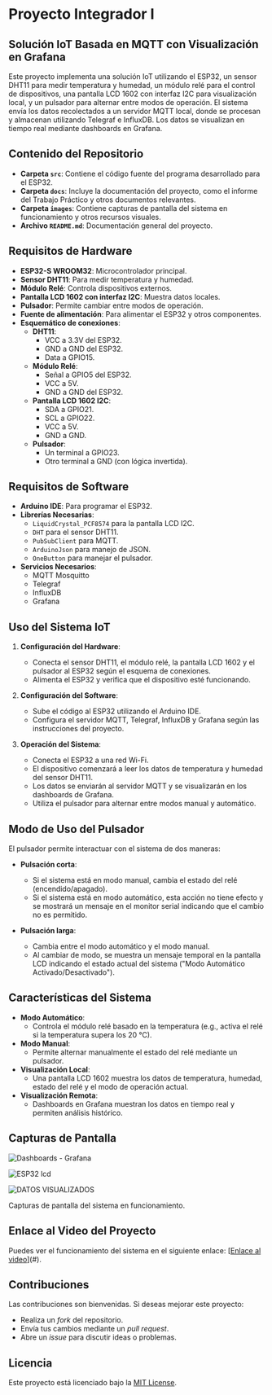 # Proyecto Integrador I

## Solución IoT Basada en MQTT con Visualización en Grafana

Este proyecto implementa una solución IoT utilizando el ESP32, un sensor DHT11 para medir temperatura y humedad, un módulo relé para el control de dispositivos, una pantalla LCD 1602 con interfaz I2C para visualización local, y un pulsador para alternar entre modos de operación. El sistema envía los datos recolectados a un servidor MQTT local, donde se procesan y almacenan utilizando Telegraf e InfluxDB. Los datos se visualizan en tiempo real mediante dashboards en Grafana.

## Contenido del Repositorio

- **Carpeta `src`**: Contiene el código fuente del programa desarrollado para el ESP32.
- **Carpeta `docs`**: Incluye la documentación del proyecto, como el informe del Trabajo Práctico y otros documentos relevantes.
- **Carpeta `images`**: Contiene capturas de pantalla del sistema en funcionamiento y otros recursos visuales.
- **Archivo `README.md`**: Documentación general del proyecto.

## Requisitos de Hardware

- **ESP32-S WROOM32**: Microcontrolador principal.
- **Sensor DHT11**: Para medir temperatura y humedad.
- **Módulo Relé**: Controla dispositivos externos.
- **Pantalla LCD 1602 con interfaz I2C**: Muestra datos locales.
- **Pulsador**: Permite cambiar entre modos de operación.
- **Fuente de alimentación**: Para alimentar el ESP32 y otros componentes.
- **Esquemático de conexiones**:
  - **DHT11**:
    - VCC a 3.3V del ESP32.
    - GND a GND del ESP32.
    - Data a GPIO15.
  - **Módulo Relé**:
    - Señal a GPIO5 del ESP32.
    - VCC a 5V.
    - GND a GND del ESP32.
  - **Pantalla LCD 1602 I2C**:
    - SDA a GPIO21.
    - SCL a GPIO22.
    - VCC a 5V.
    - GND a GND.
  - **Pulsador**:
    - Un terminal a GPIO23.
    - Otro terminal a GND (con lógica invertida).

## Requisitos de Software

- **Arduino IDE**: Para programar el ESP32.
- **Librerías Necesarias**:
  - `LiquidCrystal_PCF8574` para la pantalla LCD I2C.
  - `DHT` para el sensor DHT11.
  - `PubSubClient` para MQTT.
  - `ArduinoJson` para manejo de JSON.
  - `OneButton` para manejar el pulsador.
- **Servicios Necesarios**:
  - MQTT Mosquitto
  - Telegraf
  - InfluxDB
  - Grafana

## Uso del Sistema IoT

1. **Configuración del Hardware**:
   - Conecta el sensor DHT11, el módulo relé, la pantalla LCD 1602 y el pulsador al ESP32 según el esquema de conexiones.
   - Alimenta el ESP32 y verifica que el dispositivo esté funcionando.

2. **Configuración del Software**:
   - Sube el código al ESP32 utilizando el Arduino IDE.
   - Configura el servidor MQTT, Telegraf, InfluxDB y Grafana según las instrucciones del proyecto.

3. **Operación del Sistema**:
   - Conecta el ESP32 a una red Wi-Fi.
   - El dispositivo comenzará a leer los datos de temperatura y humedad del sensor DHT11.
   - Los datos se enviarán al servidor MQTT y se visualizarán en los dashboards de Grafana.
   - Utiliza el pulsador para alternar entre modos manual y automático.

## Modo de Uso del Pulsador

El pulsador permite interactuar con el sistema de dos maneras:

- **Pulsación corta**:
  - Si el sistema está en modo manual, cambia el estado del relé (encendido/apagado).
  - Si el sistema está en modo automático, esta acción no tiene efecto y se mostrará un mensaje en el monitor serial indicando que el cambio no es permitido.

- **Pulsación larga**:
  - Cambia entre el modo automático y el modo manual.
  - Al cambiar de modo, se muestra un mensaje temporal en la pantalla LCD indicando el estado actual del sistema ("Modo Automático Activado/Desactivado").

## Características del Sistema

- **Modo Automático**:
  - Controla el módulo relé basado en la temperatura (e.g., activa el relé si la temperatura supera los 20 °C).
- **Modo Manual**:
  - Permite alternar manualmente el estado del relé mediante un pulsador.
- **Visualización Local**:
  - Una pantalla LCD 1602 muestra los datos de temperatura, humedad, estado del relé y el modo de operación actual.
- **Visualización Remota**:
  - Dashboards en Grafana muestran los datos en tiempo real y permiten análisis histórico.

## Capturas de Pantalla

![Dashboards - Grafana](https://github.com/user-attachments/assets/c1d3c001-d30f-4c28-9fc0-6af4e2cef20f)

![ESP32 lcd](https://github.com/user-attachments/assets/a190ddbf-5847-4a5b-93c0-ea9ed5da7ee7)

![DATOS VISUALIZADOS](https://github.com/user-attachments/assets/5123853b-5bae-4871-a6e1-def2b55571d6)

Capturas de pantalla del sistema en funcionamiento.

## Enlace al Video del Proyecto

Puedes ver el funcionamiento del sistema en el siguiente enlace:
[[Enlace al video](https://drive.google.com/file/d/1_HEEl08xnmyO7r7UJkaAnlojFPU-eTqK/view?usp=sharing)](#).

## Contribuciones

Las contribuciones son bienvenidas. Si deseas mejorar este proyecto:
- Realiza un *fork* del repositorio.
- Envía tus cambios mediante un *pull request*.
- Abre un *issue* para discutir ideas o problemas.

## Licencia

Este proyecto está licenciado bajo la [MIT License](LICENSE).

